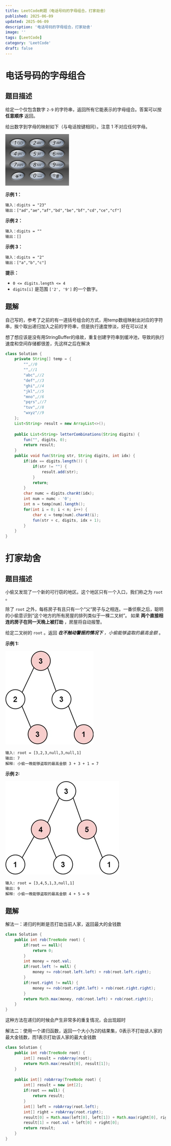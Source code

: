 ```yaml
---
title: LeetCode刷题（电话号码的字母组合，打家劫舍）
published: 2025-06-09
updated: 2025-06-09
description: '电话号码的字母组合，打家劫舍'
image: ''
tags: [LeetCode]
category: 'LeetCode'
draft: false 
---
```


# 电话号码的字母组合

## 题目描述

给定一个仅包含数字 `2-9` 的字符串，返回所有它能表示的字母组合。答案可以按 **任意顺序** 返回。

给出数字到字母的映射如下（与电话按键相同）。注意 1 不对应任何字母。

![184](../images/184.png)

**示例 1：**

```
输入：digits = "23"
输出：["ad","ae","af","bd","be","bf","cd","ce","cf"]
```

**示例 2：**

```
输入：digits = ""
输出：[]
```

**示例 3：**

```
输入：digits = "2"
输出：["a","b","c"]
```

**提示：**

- `0 <= digits.length <= 4`
- `digits[i]` 是范围 `['2', '9']` 的一个数字。



## 题解

自己写的，参考了之前的有一道括号组合的方式，用temp数组映射出对应的字符串，挨个取出递归加入之前的字符串，但是执行速度惨淡，好在可以过关

想了想应该是没有用StringBuffer的缘故，重复创建字符串到缓冲池，导致的执行速度和空间存储都很差，先这样之后在解决

```java
class Solution {
    private String[] temp = {
        "",//0
        "",//1
        "abc",//2
        "def",//3
        "ghi",//4
        "jkl",//5
        "mno",//6
        "pqrs",//7
        "tuv",//8
        "wxyz"//9
    };
    List<String> result = new ArrayList<>();

    public List<String> letterCombinations(String digits) {
        fun("", digits, 0);
        return result;
    }
    public void fun(String str, String digits, int idx) {
        if(idx == digits.length()) {
            if(str != "") {
                result.add(str);
            }
            return;
        }
        char numc = digits.charAt(idx);
        int num = numc - '0';
        int n = temp[num].length();
        for(int i = 0; i < n; i++) {
            char c = temp[num].charAt(i);
            fun(str + c, digits, idx + 1);
        }
    }
}
```



# 打家劫舍

## 题目描述

小偷又发现了一个新的可行窃的地区。这个地区只有一个入口，我们称之为 `root` 。

除了 `root` 之外，每栋房子有且只有一个“父“房子与之相连。一番侦察之后，聪明的小偷意识到“这个地方的所有房屋的排列类似于一棵二叉树”。 如果 **两个直接相连的房子在同一天晚上被打劫** ，房屋将自动报警。

给定二叉树的 `root` 。返回 ***在不触动警报的情况下** ，小偷能够盗取的最高金额* 。

 

**示例 1:**

![185](../images/185.jpg)

```
输入: root = [3,2,3,null,3,null,1]
输出: 7 
解释: 小偷一晚能够盗取的最高金额 3 + 3 + 1 = 7
```

**示例 2:**

![186](../images/186.jpg)

```
输入: root = [3,4,5,1,3,null,1]
输出: 9
解释: 小偷一晚能够盗取的最高金额 4 + 5 = 9
```

## 题解

解法一：递归的判断是否打劫当前人家，返回最大的金钱数

```java
class Solution {
    public int rob(TreeNode root) {
        if(root == null){
            return 0;
        }
        int money = root.val;
        if(root.left != null) {
            money += rob(root.left.left) + rob(root.left.right);
        }
        if(root.right != null) {
            money += rob(root.right.left) + rob(root.right.right);
        }
        return Math.max(money, rob(root.left) + rob(root.right));
    }
}
```

这种方法在递归的时候会产生非常多的重复情况，会出现超时

解法二：使用一个递归函数，返回一个大小为2的结果集，0表示不打劫该人家的最大金钱数，而1表示打劫该人家的最大金钱数

```java
class Solution {
    public int rob(TreeNode root) {
        int[] result = robArray(root);
        return Math.max(result[0], result[1]);
    }

    public int[] robArray(TreeNode root) {
        int[] result = new int[2];
        if(root == null) {
            return result;
        }
        int[] left = robArray(root.left);
        int[] right = robArray(root.right);
        result[0] = Math.max(left[0], left[1]) + Math.max(right[0], right[1]);
        result[1] = root.val + left[0] + right[0];
        return result;
    }
}
```


